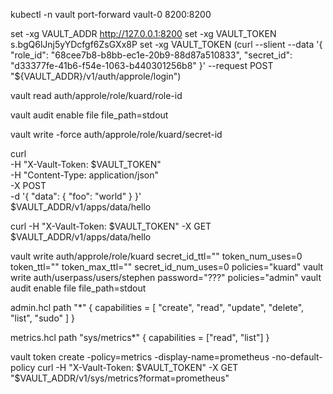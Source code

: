 
kubectl -n vault port-forward vault-0 8200:8200


set -xg VAULT_ADDR http://127.0.0.1:8200
set -xg VAULT_TOKEN s.bgQ6lJnj5yYDcfgf6ZsGXx8P
set -xg VAULT_TOKEN (curl --slient  --data '{ "role_id": "68cee7b8-b8bb-ec1e-20b9-88d87a510833", "secret_id": "d33377fe-41b6-f54e-1063-b440301256b8" }' --request POST "${VAULT_ADDR}/v1/auth/approle/login")


vault read auth/approle/role/kuard/role-id

vault audit enable file file_path=stdout

vault write -force auth/approle/role/kuard/secret-id

curl \
    -H "X-Vault-Token: $VAULT_TOKEN" \
    -H "Content-Type: application/json" \
    -X POST \
    -d '{ "data": { "foo": "world" } }' \
    $VAULT_ADDR/v1/apps/data/hello

curl -H "X-Vault-Token: $VAULT_TOKEN" -X GET $VAULT_ADDR/v1/apps/data/hello
    
vault write auth/approle/role/kuard secret_id_ttl="" token_num_uses=0 token_ttl="" token_max_ttl="" secret_id_num_uses=0 policies="kuard"
vault write auth/userpass/users/stephen password="???" policies="admin"
vault audit enable file file_path=stdout

admin.hcl
path "*" {
  capabilities = [ "create", "read", "update", "delete", "list", "sudo" ]
}

metrics.hcl
path "sys/metrics*"
{
  capabilities = ["read", "list"]
}

vault token create -policy=metrics -display-name=prometheus -no-default-policy
curl -H "X-Vault-Token: $VAULT_TOKEN" -X GET "$VAULT_ADDR/v1/sys/metrics?format=prometheus"